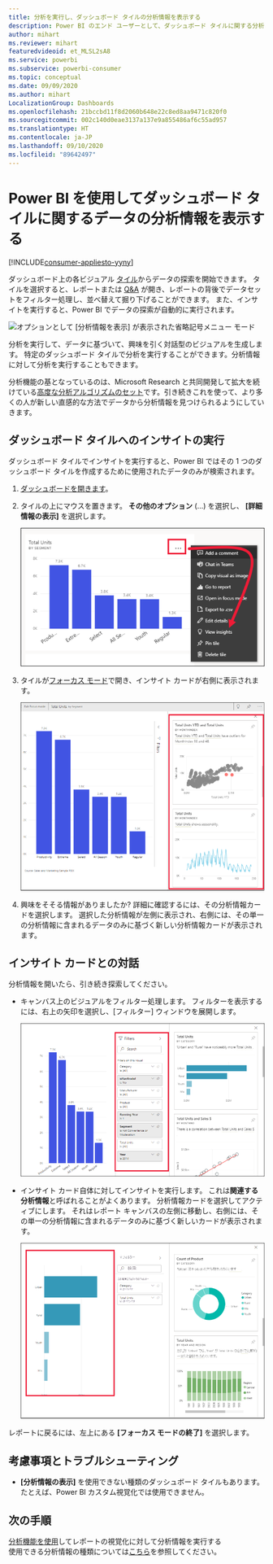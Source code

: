```yaml
---
title: 分析を実行し、ダッシュボード タイルの分析情報を表示する
description: Power BI のエンド ユーザーとして、ダッシュボード タイルに関する分析情報を取得する方法を説明します。
author: mihart
ms.reviewer: mihart
featuredvideoid: et_MLSL2sA8
ms.service: powerbi
ms.subservice: powerbi-consumer
ms.topic: conceptual
ms.date: 09/09/2020
ms.author: mihart
LocalizationGroup: Dashboards
ms.openlocfilehash: 21bccbd11f8d2060b648e22c8ed8aa9471c820f0
ms.sourcegitcommit: 002c140d0eae3137a137e9a855486af6c55ad957
ms.translationtype: HT
ms.contentlocale: ja-JP
ms.lasthandoff: 09/10/2020
ms.locfileid: "89642497"
---
```

# <a name="view-data-insights-on-dashboard-tiles-with-power-bi"></a>Power BI を使用してダッシュボード タイルに関するデータの分析情報を表示する

[!INCLUDE[consumer-appliesto-yyny](../includes/consumer-appliesto-yyny.md)]

ダッシュボード上の各ビジュアル [タイル](end-user-tiles.md)からデータの探索を開始できます。 タイルを選択すると、レポートまたは [Q&A](end-user-q-and-a.md) が開き、レポートの背後でデータセットをフィルター処理し、並べ替えて掘り下げることができます。 また、インサイトを実行すると、Power BI でデータの探索が自動的に実行されます。

![オプションとして [分析情報を表示] が表示された省略記号メニュー モード](./media/end-user-insights/power-bi-insight.png)

分析を実行して、データに基づいて、興味を引く対話型のビジュアルを生成します。 特定のダッシュボード タイルで分析を実行することができます。分析情報に対して分析を実行することもできます。

分析機能の基となっているのは、Microsoft Research と共同開発して拡大を続けている[高度な分析アルゴリズムのセット](end-user-insight-types.md)です。引き続きこれを使って、より多くの人が新しい直感的な方法でデータから分析情報を見つけられるようにしていきます。

## <a name="run-insights-on-a-dashboard-tile"></a>ダッシュボード タイルへのインサイトの実行
ダッシュボード タイルでインサイトを実行すると、Power BI ではその 1 つのダッシュボード タイルを作成するために使用されたデータのみが検索されます。 

1. [ダッシュボードを開きます](end-user-dashboards.md)。
2. タイルの上にマウスを置きます。 **その他のオプション** (...) を選択し、 **[詳細情報の表示]** を選択します。 

    ![省略記号を選択したことで表示されたドロップダウンを示すスクリーンショット](./media/end-user-insights/power-bi-hover.png)


3. タイルが[フォーカス モード](end-user-focus.md)で開き、インサイト カードが右側に表示されます。    
   
    ![フォーカス モード](./media/end-user-insights/power-bi-insights-tiles.png)    
4. 興味をそそる情報がありましたか? 詳細に確認するには、その分析情報カードを選択します。 選択した分析情報が左側に表示され、右側には、その単一の分析情報に含まれるデータのみに基づく新しい分析情報カードが表示されます。    

 ## <a name="interact-with-the-insight-cards"></a>インサイト カードとの対話
分析情報を開いたら、引き続き探索してください。

   * キャンバス上のビジュアルをフィルター処理します。  フィルターを表示するには、右上の矢印を選択し、[フィルター] ウィンドウを展開します。

      ![分析情報と、展開された [フィルター] メニュー](./media/end-user-insights/power-bi-filter.png)
   
   * インサイト カード自体に対してインサイトを実行します。 これは**関連する分析情報**と呼ばれることがよくあります。 分析情報カードを選択してアクティブにします。 それはレポート キャンバスの左側に移動し、右側には、その単一の分析情報に含まれるデータのみに基づく新しいカードが表示されます。
   
      ![関連する分析情報と展開された [フィルター] メニュー](./media/end-user-insights/power-bi-insights-card.png)
   
     
レポートに戻るには、左上にある **[フォーカス モードの終了]** を選択します。

## <a name="considerations-and-troubleshooting"></a>考慮事項とトラブルシューティング
- **[分析情報の表示]** を使用できない種類のダッシュボード タイルもあります。 たとえば、Power BI カスタム視覚化では使用できません。<!--[Power BI visuals](end-user-custom-visuals.md)-->


## <a name="next-steps"></a>次の手順

[分析機能を使用](end-user-analyze-visuals.md)してレポートの視覚化に対して分析情報を実行する    
使用できる分析情報の種類については[こちら](end-user-insight-types.md)を参照してください。

